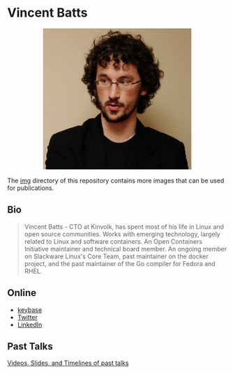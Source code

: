 # Vincent Batts

<p align="center"><img src="/img/vbatts_face.jpg" width="340"></p>

The [img](./img/) directory of this repository contains more images that can be used for publications.

## Bio

> Vincent Batts - CTO at Kinvolk, has spent most of his life in Linux and open source communities.
> Works with emerging technology, largely related to Linux and software containers.
> An Open Containers Initiative maintainer and technical board member.
> An ongoing member on Slackware Linux's Core Team, past maintainer on the docker project, and the past maintainer of the Go compiler for Fedora and RHEL.

## Online

* [keybase](https://keybase.io/vbatts)
* [Twitter](https://twitter.com/vbatts)
* [LinkedIn](https://www.linkedin.com/in/vincentbatts/)

## Past Talks

[Videos, Slides, and Timelines of past talks](https://github.com/vbatts/talks)
